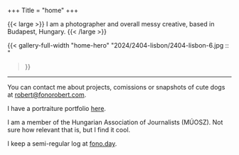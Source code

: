 +++
Title = "home"
+++

{{< large >}}
I am a photographer and overall messy creative, based in Budapest, Hungary.
{{< /large >}}

{{< gallery-full-width "home-hero"
"2024/2404-lisbon/2404-lisbon-6.jpg ::  "
>}}

---

You can contact me about projects, comissions or snapshots of cute dogs at [robert@fonorobert.com](mailto:robert@fonorobert.com).

I have a portraiture portfolio [here](#).

I am a member of the Hungarian Association of Journalists (MÚOSZ). Not sure how relevant that is, but I find it cool.

I keep a semi-regular log at [fono.day](https://fono.day).